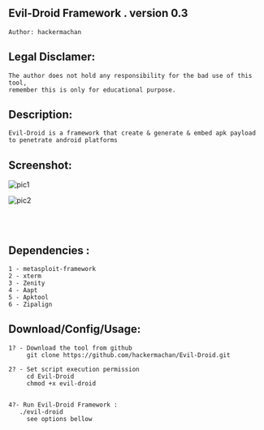 ## Evil-Droid Framework . version 0.3 
    Author: hackermachan 

## Legal Disclamer:
    The author does not hold any responsibility for the bad use of this tool,
    remember this is only for educational purpose.

## Description:
    Evil-Droid is a framework that create & generate & embed apk payload to penetrate android platforms
 
## Screenshot:
![pic1](https://i.imgur.com/LczO636.png)

![pic2](https://i.imgur.com/mhXxb5Q.png)

<br /><br />

## Dependencies :
    1 - metasploit-framework
	2 - xterm
	3 - Zenity
	4 - Aapt
	5 - Apktool
	6 - Zipalign

## Download/Config/Usage:
    1? - Download the tool from github
         git clone https://github.com/hackermachan/Evil-Droid.git

    2? - Set script execution permission
         cd Evil-Droid
         chmod +x evil-droid


    4?- Run Evil-Droid Framework :
       ./evil-droid
         see options bellow
	 
